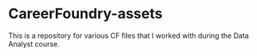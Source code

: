 # CareerFoundry-assets
This is a repository for various CF files that I worked with during the Data Analyst course.
